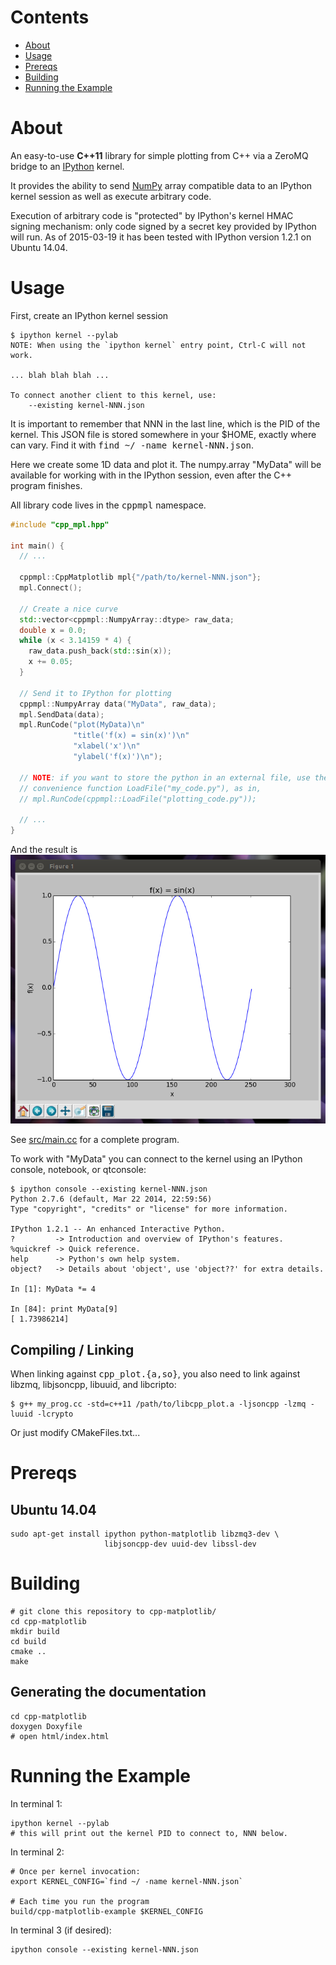 # Contents

* [About](#about)
* [Usage](#usage)
* [Prereqs](#prereqs)
* [Building](#building)
* [Running the Example](#running-the-example)


# About

An easy-to-use **C++11** library for simple plotting from C++ via a ZeroMQ
bridge to an [IPython](http://ipython.org/) kernel. 

It provides the ability to send [NumPy](http://www.numpy.org/) array
compatible data to an IPython kernel session as well as execute arbitrary
code.

Execution of arbitrary code is "protected" by IPython's kernel HMAC signing
mechanism: only code signed by a secret key provided by IPython will run.  As
of 2015-03-19 it has been tested with IPython version 1.2.1 on Ubuntu 14.04.


# Usage

First, create an IPython kernel session

```
$ ipython kernel --pylab
NOTE: When using the `ipython kernel` entry point, Ctrl-C will not work.

... blah blah blah ...

To connect another client to this kernel, use:
    --existing kernel-NNN.json
```

It is important to remember that NNN in the last line, which is the PID of the
kernel.  This JSON file is stored somewhere in your $HOME, exactly where can
vary.  Find it with <tt>find ~/ -name kernel-NNN.json</tt>.

Here we create some 1D data and plot it.  The numpy.array "MyData" will be
available for working with in the IPython session, even after the C++ program
finishes.

All library code lives in the <tt>cppmpl</tt> namespace.

```c++
#include "cpp_mpl.hpp"

int main() {
  // ...

  cppmpl::CppMatplotlib mpl{"/path/to/kernel-NNN.json"};
  mpl.Connect();

  // Create a nice curve  
  std::vector<cppmpl::NumpyArray::dtype> raw_data;
  double x = 0.0;
  while (x < 3.14159 * 4) {
    raw_data.push_back(std::sin(x));
    x += 0.05;
  }

  // Send it to IPython for plotting
  cppmpl::NumpyArray data("MyData", raw_data);
  mpl.SendData(data);
  mpl.RunCode("plot(MyData)\n"
              "title('f(x) = sin(x)')\n"
              "xlabel('x')\n"
              "ylabel('f(x)')\n");

  // NOTE: if you want to store the python in an external file, use the 
  // convenience function LoadFile("my_code.py"), as in, 
  // mpl.RunCode(cppmpl::LoadFile("plotting_code.py"));

  // ...
}
```

And the result is ![Screenshot](screenshot.png?raw=true)

See [src/main.cc](src/main.cc) for a complete program.

To work with "MyData" you can connect to the kernel using an IPython console,
notebook, or qtconsole:

```
$ ipython console --existing kernel-NNN.json
Python 2.7.6 (default, Mar 22 2014, 22:59:56) 
Type "copyright", "credits" or "license" for more information.

IPython 1.2.1 -- An enhanced Interactive Python.
?         -> Introduction and overview of IPython's features.
%quickref -> Quick reference.
help      -> Python's own help system.
object?   -> Details about 'object', use 'object??' for extra details.

In [1]: MyData *= 4

In [84]: print MyData[9]
[ 1.73986214]
```

## Compiling / Linking

When linking against <tt>cpp_plot.{a,so}</tt>, you also need to link against
libzmq, libjsoncpp, libuuid, and libcripto:

```
$ g++ my_prog.cc -std=c++11 /path/to/libcpp_plot.a -ljsoncpp -lzmq -luuid -lcrypto
```

Or just modify CMakeFiles.txt...


# Prereqs

## Ubuntu 14.04

    sudo apt-get install ipython python-matplotlib libzmq3-dev \
                         libjsoncpp-dev uuid-dev libssl-dev


# Building

    # git clone this repository to cpp-matplotlib/
    cd cpp-matplotlib
    mkdir build
    cd build
    cmake ..
    make

## Generating the documentation

    cd cpp-matplotlib
    doxygen Doxyfile
    # open html/index.html


# Running the Example
    
In terminal 1:

    ipython kernel --pylab
    # this will print out the kernel PID to connect to, NNN below.

In terminal 2:

    # Once per kernel invocation:
    export KERNEL_CONFIG=`find ~/ -name kernel-NNN.json`

    # Each time you run the program
    build/cpp-matplotlib-example $KERNEL_CONFIG
    

In terminal 3 (if desired):

    ipython console --existing kernel-NNN.json


